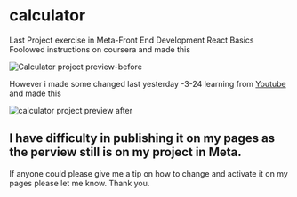 # calculator
Last Project exercise in Meta-Front End Development React Basics
Foolowed instructions on coursera and made this

![Calculator project preview-before](https://user-images.githubusercontent.com/80095885/227712545-10e8d493-a783-4cc0-af14-466c194ad725.jpg)

However i made some changed last yesterday -3-24 learning from 
[Youtube](https://www.youtube.com/watch?v=DgRrrOt0Vr8)
 and made this
 
 ![calculator project preview after](https://user-images.githubusercontent.com/80095885/227712645-74408667-b9f1-475a-a09b-5b44e4b4250a.jpg)

## I have difficulty in publishing it on my pages as the perview still is on my project in Meta.
If anyone could please give me a tip on how to change and activate it on my pages please let me know. Thank you. 
